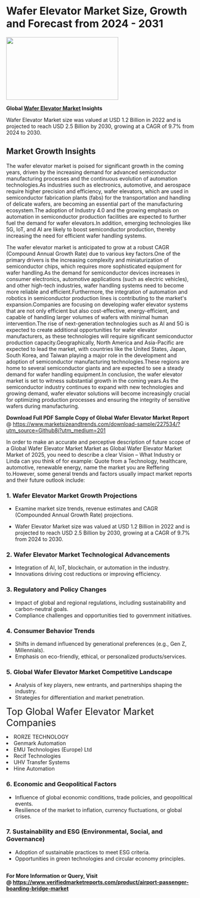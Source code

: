 <H1>Wafer Elevator Market Size, Growth and Forecast from 2024 - 2031</H1><img class="aligncenter size-medium wp-image-584254" src="https://thirdeyenews.in/wp-content/uploads/2024/09/Global-Market-Research-300x168.jpeg" alt="" width="300" height="168" /><p><strong>Global&nbsp;<a href="https://www.marketsizeandtrends.com/download-sample/227534/?utm_source=Github8j?utm_medium=201">Wafer Elevator Market</a> Insights</strong></p><p>Wafer Elevator Market size was valued at USD 1.2 Billion in 2022 and is projected to reach USD 2.5 Billion by 2030, growing at a CAGR of 9.7% from 2024 to 2030.</p><p><h2>Market Growth Insights</h2> <p>The wafer elevator market is poised for significant growth in the coming years, driven by the increasing demand for advanced semiconductor manufacturing processes and the continuous evolution of automation technologies.As industries such as electronics, automotive, and aerospace require higher precision and efficiency, wafer elevators, which are used in semiconductor fabrication plants (fabs) for the transportation and handling of delicate wafers, are becoming an essential part of the manufacturing ecosystem.The adoption of Industry 4.0 and the growing emphasis on automation in semiconductor production facilities are expected to further fuel the demand for wafer elevators.In addition, emerging technologies like 5G, IoT, and AI are likely to boost semiconductor production, thereby increasing the need for efficient wafer handling systems.</p> <p>The wafer elevator market is anticipated to grow at a robust CAGR (Compound Annual Growth Rate) due to various key factors.One of the primary drivers is the increasing complexity and miniaturization of semiconductor chips, which requires more sophisticated equipment for wafer handling.As the demand for semiconductor devices increases in consumer electronics, automotive applications (such as electric vehicles), and other high-tech industries, wafer handling systems need to become more reliable and efficient.Furthermore, the integration of automation and robotics in semiconductor production lines is contributing to the market's expansion.Companies are focusing on developing wafer elevator systems that are not only efficient but also cost-effective, energy-efficient, and capable of handling larger volumes of wafers with minimal human intervention.The rise of next-generation technologies such as AI and 5G is expected to create additional opportunities for wafer elevator manufacturers, as these technologies will require significant semiconductor production capacity.Geographically, North America and Asia-Pacific are expected to lead the market, with countries like the United States, Japan, South Korea, and Taiwan playing a major role in the development and adoption of semiconductor manufacturing technologies.These regions are home to several semiconductor giants and are expected to see a steady demand for wafer handling equipment.In conclusion, the wafer elevator market is set to witness substantial growth in the coming years.As the semiconductor industry continues to expand with new technologies and growing demand, wafer elevator solutions will become increasingly crucial for optimizing production processes and ensuring the integrity of sensitive wafers during manufacturing.<p><span class=""><strong>Download Full PDF Sample Copy of Global Wafer Elevator Market Report</strong> @ <a href="https://www.marketsizeandtrends.com/download-sample/227534/?utm_source=Github8j?utm_medium=201" target="_blank">https://www.marketsizeandtrends.com/download-sample/227534/?utm_source=Github8j?utm_medium=201</a></span></p><p>In order to make an accurate and perceptive description of future scope of a Global&nbsp;Wafer Elevator Market Market as Global&nbsp;Wafer Elevator Market Market of 2025, you need to describe a clear Vision &ndash; What Industry or Linda can you think of for example: Quote from a Technology, healthcare, automotive, renewable energy, name the market you are Reffering to.However, some general trends and factors usually impact market reports and their future outlook include:</p><h3>1.&nbsp;<strong>Wafer Elevator Market Growth Projections</strong></h3><ul><li>Examine market size trends, revenue estimates and CAGR (Compounded Annual Growth Rate) projections.</li><li><p>Wafer Elevator Market size was valued at USD 1.2 Billion in 2022 and is projected to reach USD 2.5 Billion by 2030, growing at a CAGR of 9.7% from 2024 to 2030.</p></li></ul><h3>2.&nbsp;<strong>Wafer Elevator Market Technological Advancements</strong></h3><ul><li>Integration of AI, IoT, blockchain, or automation in the industry.</li><li>Innovations driving cost reductions or improving efficiency.</li></ul><h3>3.&nbsp;<strong>Regulatory and Policy Changes</strong></h3><ul><li>Impact of global and regional regulations, including sustainability and carbon-neutral goals.</li><li>Compliance challenges and opportunities tied to government initiatives.</li></ul><h3>4.&nbsp;<strong>Consumer Behavior Trends</strong></h3><ul><li>Shifts in demand influenced by generational preferences (e.g., Gen Z, Millennials).</li><li>Emphasis on eco-friendly, ethical, or personalized products/services.</li></ul><h3>5.&nbsp;<strong>Global Wafer Elevator Market Competitive Landscape</strong></h3><ul><li>Analysis of key players, new entrants, and partnerships shaping the industry.</li><li>Strategies for differentiation and market penetration.</li></ul><p data-pm-slice="1 1 []"><span style="color: inherit; font-family: inherit; font-size: 25px;">Top Global Wafer Elevator Market Companies</span></p><div class="" data-test-id=""><p><li>RORZE TECHNOLOGY</li><li> Genmark Automation</li><li> EMU Technologies (Europe) Ltd</li><li> Recif Technologies</li><li> UHV Transfer Systems</li><li> Hine Automation</li></p></div><h3>6.&nbsp;<strong>Economic and Geopolitical Factors</strong></h3><ul><li>Influence of global economic conditions, trade policies, and geopolitical events.</li><li>Resilience of the market to inflation, currency fluctuations, or global crises.</li></ul><h3>7.&nbsp;<strong>Sustainability and ESG (Environmental, Social, and Governance)</strong></h3><ul><li>Adoption of sustainable practices to meet ESG criteria.</li><li>Opportunities in green technologies and circular economy principles.</li></ul><h2><strong style="font-size: 14px;">For More Information or Query, Visit @&nbsp;</strong><a style="background-color: #ffffff; font-size: 14px;" href="https://www.marketsizeandtrends.com/report/wafer-elevator-market/" target="_blank">https://www.verifiedmarketreports.com/product/airport-passenger-boarding-bridge-market</a></h2>